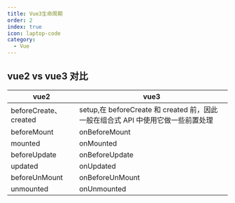 ```yaml
---
title: Vue3生命周期
order: 2
index: true
icon: laptop-code
category:
  - Vue
---
```


## vue2 vs vue3 对比

| vue2                  | vue3                                                                             |
| --------------------- | -------------------------------------------------------------------------------- |
| beforeCreate、created | setup,在 beforeCreate 和 created 前，因此一般在组合式 API 中使用它做一些前置处理 |
| beforeMount           | onBeforeMount                                                                    |
| mounted               | onMounted                                                                        |
| beforeUpdate          | onBeforeUpdate                                                                   |
| updated               | onUpdated                                                                        |
| beforeUnMount         | onBeforeUnMount                                                                  |
| unmounted             | onUnmounted                                                                      |
